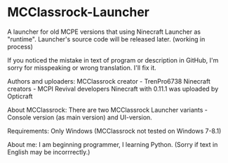 # MCClassrock-Launcher
A launcher for old MCPE versions that using Ninecraft Launcher as "runtime".
Launcher's source code will be released later.
(working in process)

If you noticed the mistake in text of program or description in GitHub, I'm sorry for misspeaking or wrong translation. I'll fix it.

Authors and uploaders:
MCClassrock creator - TrenPro6738
Ninecraft creators - MCPI Revival developers
Ninecraft with 0.11.1 was uploaded by Opticraft

About MCClassrock:
There are two MCClassrock Launcher variants - Console version (as main version) and UI-version.

Requirements:
Only Windows (MCClassrock not tested on Windows 7-8.1)

About me: I am beginning programmer, I learning Python.
(Sorry if text in English may be incorrrectly.)
